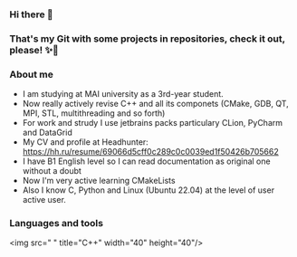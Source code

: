 ### Hi there 👋
### That's my Git with some projects in repositories, check it out, please! ✨👊

### About me
-  I am studying at MAI university as a 3rd-year student.
-  Now really actively revise C++ and all its componets (CMake, GDB, QT, MPI, STL, multithreading and so forth)
-  For work and strudy I use jetbrains packs particulary CLion, PyCharm and DataGrid 
-  My CV and profile at Headhunter: https://hh.ru/resume/69066d5cff0c289c0c0039ed1f50426b705662
-  I have B1 English level so I can read documentation as original one without a doubt
-  Now I'm very active learning CMakeLists
-  Also I know C, Python and Linux (Ubuntu 22.04) at the level of user active user.
  ### Languages and tools
  <img src="
            <i class="devicon-adonisjs-original"></i>
          "
  title="C++" width="40" height="40"/>&nbsp;

